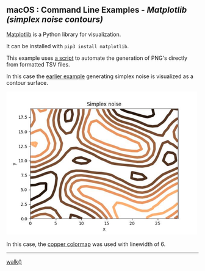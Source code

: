 
## macOS : Command Line Examples - *Matplotlib (simplex noise contours)* 

[Matplotlib](https://matplotlib.org) is a Python library for visualization.

It can be installed with ```pip3 install matplotlib```.

This example uses [a script](tsv_to_contour.py) to automate the generation of PNG's directly from formatted TSV files.

In this case the [earlier example](../mc_07_pip3/) generating simplex noise is visualized as a contour surface.

<img src="contour-simplex_noise-copper.jpg" width=500px>

In this case, the [copper colormap](https://matplotlib.org/stable/users/explain/colors/colormaps.html) was used with linewidth of 6. 

---

[walk()](python_visualizations)
